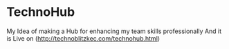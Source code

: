 # TechnoHub
My Idea of making a Hub for enhancing my team skills professionally
And it is Live on (http://technoblitzkec.com/technohub.html)
